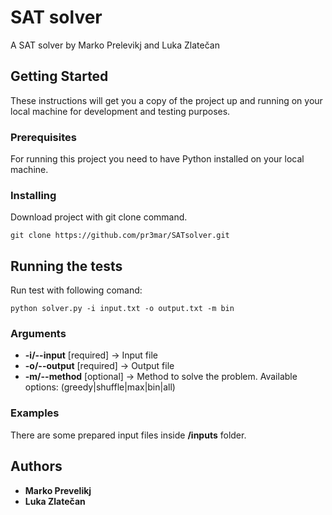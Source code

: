 # SAT solver

A SAT solver by Marko Prelevikj and Luka Zlatečan

## Getting Started

These instructions will get you a copy of the project up and running on your local machine for development and testing purposes.

### Prerequisites

For running this project you need to have Python installed on your local machine.

### Installing

Download project with git clone command.

```
git clone https://github.com/pr3mar/SATsolver.git
```

## Running the tests

Run test with following comand:

```
python solver.py -i input.txt -o output.txt -m bin
```

### Arguments

* **-i/--input** [required] -> Input file
* **-o/--output** [required] -> Output file 
* **-m/--method** [optional] -> Method to solve the problem. Available options: (greedy|shuffle|max|bin|all)

### Examples

There are some prepared input files inside **/inputs** folder.

## Authors

* **Marko Prevelikj**
* **Luka Zlatečan**
